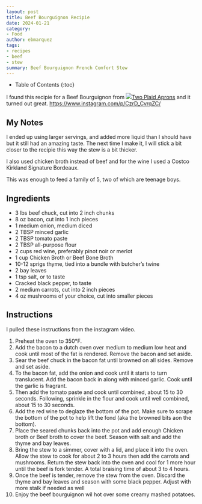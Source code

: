 ```yaml
---
layout: post
title: Beef Bourguignon Recipie
date: 2024-01-21
category:
- Food
author: ebmarquez
tags:
- recipes
- beef
- stew
summary: Beef Bourguignon French Comfort Stew
---
```

* Table of Contents
{:toc}

I found this recipie for a Beef Bourguignon from [![](https://www.flaticon.com/free-icon/instagram-logo_87390)Two Plaid Aprons](https://www.instagram.com/two_plaid_aprons/) and it turned out great.
https://www.instagram.com/p/CzrD_CvrqZC/


## My Notes
I ended up using larger servings, and added more liquid than I should have but it still had an amazing taste.  The next time I make it, I will stick a bit closer to the recipie this way the stew is a bit thicker.

I also used chicken broth instead of beef and for the wine I used a Costco Kirkland Signature Bordeaux. 

This was enough to feed a family of 5, two of which are teenage boys.

## Ingredients

- 3 lbs beef chuck, cut into 2 inch chunks
- 8 oz bacon, cut into 1 inch pieces
- 1 medium onion, medium diced
- 2 TBSP minced garlic
- 2 TBSP tomato paste
- 2 TBSP all-purpose flour
- 2 cups red wine, preferably pinot noir or merlot
- 1 cup Chicken Broth or Beef Bone Broth
- 10-12 sprigs thyme, tied into a bundle with butcher’s twine
- 2 bay leaves
- 1 tsp salt, or to taste
- Cracked black pepper, to taste
- 2 medium carrots, cut into 2 inch pieces
- 4 oz mushrooms of your choice, cut into smaller pieces

## Instructions
I pulled these instructions from the instagram video.

1. Preheat the oven to 350°F.
2. Add the bacon to a dutch oven over medium to medium low heat and cook until most of the fat is rendered. Remove the bacon and set aside.
3. Sear the beef chuck in the bacon fat until browned on all sides. Remove and set aside.
4. To the bacon fat, add the onion and cook until it starts to turn translucent. Add the bacon back in along with minced garlic. Cook until the garlic is fragrant.
5. Then add the tomato paste and cook until combined, about 15 to 30 seconds.  Following, sprinkle in the flour and cook until well combined, about 15 to 30 seconds.
6. Add the red wine to deglaze the bottom of the pot. Make sure to scrape the bottom of the pot to help lift the fond (aka the browned bits aon the bottom).
7. Place the seared chunks back into the pot and add enough Chicken broth or Beef broth to cover the beef.  Season with salt and add the thyme and bay leaves.
8. Bring the stew to a simmer, cover with a lid, and place it into the oven. Allow the stew to cook for about 2 to 3 hours then add the carrots and mushrooms. Return the stew back into the oven and cool for 1 more hour until the beef is fork tender.  A total braising time of about 3 to 4 hours.
9. Once the beef is tender, remove the stew from the oven. Discard the thyme and bay leaves and season with some black pepper.  Adjust with more stalk if needed as well
10. Enjoy the beef bourguignon wil hot over some creamy mashed potatoes.
